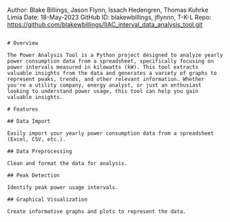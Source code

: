 Author:     Blake Billings, Jason Flynn, Issach Hedengren, Thomas Kuhrke Limia
Date:       18-May-2023
GitHub ID:  blakewbillings, jflynnn, T-K-L
Repo:       https://github.com/blakewbillings/IIAC_interval_data_analysis_tool.git
```

# Overview

The Power Analysis Tool is a Python project designed to analyze yearly power consumption data from a spreadsheet, specifically focusing on power intervals measured in kilowatts (kW). This tool extracts valuable insights from the data and generates a variety of graphs to represent peaks, trends, and other relevant information. Whether you're a utility company, energy analyst, or just an enthusiast looking to understand power usage, this tool can help you gain valuable insights.

# Features

## Data Import

Easily import your yearly power consumption data from a spreadsheet (Excel, CSV, etc.).

## Data Preprocessing

Clean and format the data for analysis.

## Peak Detection

Identify peak power usage intervals.

## Graphical Visualization

Create informative graphs and plots to represent the data.

